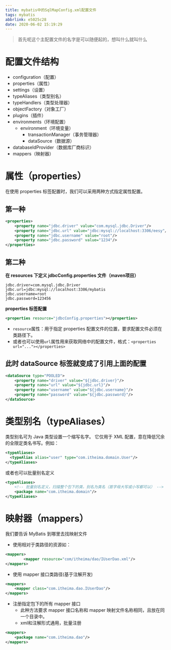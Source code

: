 ```yaml
---
title: mybatis中的SqlMapConfig.xml配置文件
tags: mybatis
abbrlink: e5025c28
date: 2020-06-02 15:19:29
---
```


> 首先呢这个主配置文件的名字是可以随便起的，想叫什么就叫什么
# 配置文件结构
- configuration（配置）
- properties（属性）
- settings（设置）
- typeAliases（类型别名）
- typeHandlers（类型处理器）
- objectFactory（对象工厂）
- plugins（插件）
- environments（环境配置）
	- environment（环境变量）
		- transactionManager（事务管理器）
		- dataSource（数据源）
- databaseIdProvider（数据库厂商标识）
- mappers（映射器）

# 属性（properties）
在使用 properties 标签配置时，我们可以采用两种方式指定属性配置。
## 第一种
```xml
<properties>
	<property name="jdbc.driver" value="com.mysql.jdbc.Driver"/>
	<property name="jdbc.url" value="jdbc:mysql://localhost:3306/eesy"/>
	<property name="jdbc.username" value="root"/>
	<property name="jdbc.password" value="1234"/>
</properties>
```
## 第二种
**在 resources 下定义 jdbcConfig.properties 文件（maven项目）**
```properties
jdbc.driver=com.mysql.jdbc.Driver
jdbc.url=jdbc:mysql://localhost:3306/mybatis
jdbc.username=root
jdbc.password=123456
```
**properties 标签配置**
```xml
<properties resource="jdbcConfig.properties"></properties>
```
- `resource`属性：用于指定 properties 配置文件的位置，要求配置文件必须在类路径下。
- 或者也可以使用`url`属性用来获取网络中的配置文件，格式：`<properties url="..."></properties>`

## 此时 dataSource 标签就变成了引用上面的配置
```xml
<dataSource type="POOLED">
	<property name="driver" value="${jdbc.driver}"/>
	<property name="url" value="${jdbc.url}"/>
	<property name="username" value="${jdbc.username}"/>
	<property name="password" value="${jdbc.password}"/>
</dataSource>
```
# 类型别名（typeAliases）
类型别名可为 Java 类型设置一个缩写名字。 它仅用于 XML 配置，意在降低冗余的全限定类名书写。例如：
```xml
<typeAliases>
  <typeAlias alias="user" type="com.itheima.domain.User"/>
</typeAliases>
```
或者也可以批量别名定义
```xml
<typeAliases>
	<!-- 批量别名定义，扫描整个包下的类，别名为类名（首字母大写或小写都可以） -->
	<package name="com.itheima.domain"/>
</typeAliases>
```

# 映射器（mappers）
我们要告诉 MyBatis 到哪里去找映射文件
- 使用相对于类路径的资源如：
```xml
<mappers>
        <mapper resource="com/itheima/dao/IUserDao.xml"/>
</mappers>
```
- 使用 mapper 接口类路径(基于注解开发)
```xml
<mappers>
	<mapper class="com.itheima.dao.IUserDao"/>
</mappers>
```
- 注册指定包下的所有 mapper 接口
	- 此种方法要求 mapper 接口名称和 mapper 映射文件名称相同，且放在同一个目录中。
	- xml和注解形式通用，批量注册
```xml
<mappers>
	<package name="com.itheima.dao"/>
</mappers>
```



